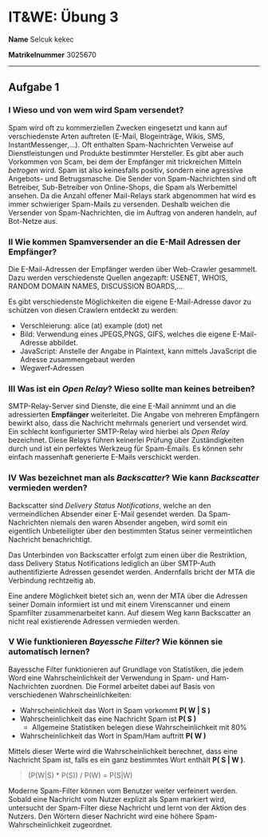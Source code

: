 # IT&WE: Übung 3

**Name**
Selcuk kekec           

**Matrikelnummer**
3025670

-------------------

## Aufgabe 1

### I Wieso und von wem wird Spam versendet?

Spam wird oft zu kommerziellen Zwecken eingesetzt und kann auf verschiedenste Arten auftreten (E-Mail, Blogeinträge, Wikis, SMS, InstantMessenger,...). Oft enthalten Spam-Nachrichten Verweise auf Dienstleistungen und Produkte bestimmter Hersteller. Es gibt aber auch Vorkommen von Scam, bei dem der Empfänger mit trickreichen Mitteln *betrogen* wird. Spam ist also keinesfalls positiv, sondern eine agressive Angebots- und Betrugsmasche. Die Sender von Spam-Nachrichten sind oft Betreiber, Sub-Betreiber von Online-Shops, die Spam als Werbemittel ansehen. Da die Anzahl offener Mail-Relays stark abgenommen hat wird es immer schwieriger Spam-Mails zu versenden. Deshalb weichen die Versender von Spam-Nachrichten, die im Auftrag von anderen handeln, auf Bot-Netze aus. 

### II Wie kommen Spamversender an die E-Mail Adressen der Empfänger?

Die E-Mail-Adressen der Empfänger werden über Web-Crawler gesammelt. Dazu werden verschiedenste Quellen angezapft: USENET, WHOIS, RANDOM DOMAIN NAMES, DISCUSSION BOARDS,...

Es gibt verschiedenste Möglichkeiten die eigene E-Mail-Adresse davor zu schützen von diesen Crawlern entdeckt zu werden:

* Verschleierung: alice (at) example (dot) net
* Bild: Verwendung eines JPEGS,PNGS, GIFS, welches die eigene E-Mail-Adresse abbildet.
* JavaScript: Anstelle der Angabe in Plaintext, kann mittels JavaScript die Adresse zusammengebaut werden
* Wegwerf-Adressen

### III Was ist ein *Open Relay*? Wieso sollte man keines betreiben?

SMTP-Relay-Server sind Dienste, die eine E-Mail annimmt und an die adressierten **Empfänger** weiterleitet. Die Angabe von mehreren Empfängern bewirkt also, dass die Nachricht mehrmals generiert und versendet wird. Ein schlecht konfigurierter SMTP-Relay wird hierbei als *Open Relay* bezeichnet. Diese Relays führen keinerlei Prüfung über Zuständigkeiten durch und ist ein perfektes Werkzeug für Spam-Emails. Es können sehr einfach massenhaft generierte E-Mails verschickt werden.

### IV Was bezeichnet man als *Backscatter*? Wie kann *Backscatter* vermieden werden?

Backscatter sind *Delivery Status Notifications*, welche an den vermeindlichen Absender einer E-Mail gesendet werden. Da Spam-Nachrichten niemals den waren Absender angeben, wird somit ein eigentlich Unbeteiligter über den bestimmten Status seiner vermeintlichen Nachricht benachrichtigt.

Das Unterbinden von Backscatter erfolgt zum einen über die Restriktion, dass Delivery Status Notifications lediglich an über SMTP-Auth authentifizierte Adressen gesendet werden. Andernfalls bricht der MTA die Verbindung rechtzeitig ab.

Eine andere Möglichkeit bietet sich an, wenn der MTA über die Adressen seiner Domain informiert ist und mit einem Virenscanner und einem Spamfilter zusammenarbeitet kann. Auf diesem Weg kann Backscatter an nicht real existierende Adressen vermieden werden.

### V Wie funktionieren *Bayessche Filter*? Wie können sie automatisch lernen?

Bayessche Filter funktionieren auf Grundlage von Statistiken, die jedem Word eine Wahrscheinlichkeit der Verwendung in Spam- und Ham-Nachrichten zuordnen. Die Formel arbeitet dabei auf Basis von verschiedenen Wahrscheinlichkeiten:

* Wahrscheinlichkeit das Wort in Spam vorkommt **P( W | S )**
* Wahrscheinlichkeit das eine Nachricht Spam ist **P( S )**
  * Allgemeine Statistiken belegen diese Wahrscheinlichkeit mit 80%
* Wahrscheinlichkeit das Wort in Spam/Ham auftritt **P( W )**

Mittels dieser Werte wird die Wahrscheinlichkeit berechnet, dass eine Nachricht Spam ist, falls es ein ganz bestimmtes Wort enthält **P( S | W )**.

> (P(W|S) * P(S)) / P(W) = P(S|W)

Moderne Spam-Filter können vom Benutzer weiter verfeinert werden. Sobald eine Nachricht vom Nutzer explizit als Spam markiert wird, untersucht der Spam-Filter diese Nachricht und lernt von der Aktion des Nutzers. Den Wörtern dieser Nachricht wird eine höhere Spam-Wahrscheinlichkeit zugeordnet.



















